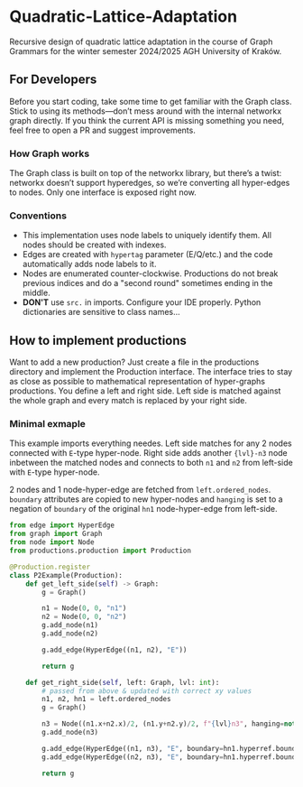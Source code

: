 # Quadratic-Lattice-Adaptation
Recursive design of quadratic lattice adaptation in the course of Graph Grammars for
the winter semester 2024/2025 AGH University of Kraków.

## For Developers

Before you start coding, take some time to get familiar with the Graph class.
Stick to using its methods—don’t mess around with the internal networkx graph
directly. If you think the current API is missing something you need, feel free
to open a PR and suggest improvements.

### How Graph works

The Graph class is built on top of the networkx library, but there’s a twist: networkx
doesn’t support hyperedges, so we’re converting all hyper-edges to nodes. Only one interface
is exposed right now.

### Conventions
- This implementation uses node labels to uniquely identify them. All nodes should be
  created with indexes.
- Edges are created with `hypertag` parameter (E/Q/etc.) and the code automatically adds
  node labels to it.
- Nodes are enumerated counter-clockwise. Productions do not break previous indices and do a "second round"
  sometimes ending in the middle.
- **DON'T** use `src.` in imports. Configure your IDE properly. Python dictionaries are sensitive to class
  names...

## How to implement productions

Want to add a new production? Just create a file in the productions directory and
implement the Production interface. The interface tries to stay as close as possible to
mathematical representation of hyper-graphs productions. You define a left and right side.
Left side is matched against the whole graph and every match is replaced by your right side.

### Minimal exmaple

This example imports everything needes. Left side matches for any 2 nodes connected with `E`-type hyper-node.
Right side adds another `{lvl}-n3` node inbetween the matched nodes and connects to both `n1` and `n2` from left-side
with `E`-type hyper-node.

2 nodes and 1 node-hyper-edge are fetched from `left.ordered_nodes`. `boundary` attributes are copied to new hyper-nodes
and `hanging` is set to a negation of `boundary` of the original `hn1` node-hyper-edge from left-side.

```python
from edge import HyperEdge
from graph import Graph
from node import Node
from productions.production import Production

@Production.register
class P2Example(Production):
    def get_left_side(self) -> Graph:
        g = Graph()

        n1 = Node(0, 0, "n1")
        n2 = Node(0, 0, "n2")
        g.add_node(n1)
        g.add_node(n2)

        g.add_edge(HyperEdge((n1, n2), "E"))

        return g

    def get_right_side(self, left: Graph, lvl: int):
        # passed from above & updated with correct xy values
        n1, n2, hn1 = left.ordered_nodes
        g = Graph()

        n3 = Node((n1.x+n2.x)/2, (n1.y+n2.y)/2, f"{lvl}n3", hanging=not hn1.hyperref.boundary)
        g.add_node(n3)

        g.add_edge(HyperEdge((n1, n3), "E", boundary=hn1.hyperref.boundary))
        g.add_edge(HyperEdge((n2, n3), "E", boundary=hn1.hyperref.boundary))

        return g
```
